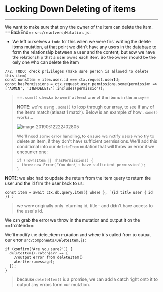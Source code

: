 # Locking Down Deleting of items

---------------------------------

We want to make sure that only the owner of the item can delete the item. ==BackEnd== `src/resolvers/Mutation.js`:

- We left ourselves a `todo` for this when we were first writing the delete items mutation, at that point we didn't have any users in the database to form the relationship between a user and the content, but now we have the relationship that a user owns each item. So the owner should be the only one who can delete the item



```react
//2. TODO: check privileges (make sure person is allowed to delete this item)
const ownsItem = item.user.id === ctx.request.userId;
const hasPermissions = ctx.request.user.permissions.some(permission => ['ADMIN', 'ITEMDELETE'].includes(permission));

```

> ==`.some()` checks to see if at least one of the items in the array== 
>
> **NOTE**: we're using `.some()` to loop through our array, to see if any of the items match (atleast 1 match).  Below is an example of how `.some()` works...
>
> ![image-20190612222402805](http://ww3.sinaimg.cn/large/006tNc79ly1g3zbg0ca3ij30iy02nwfa.jpg)
>
> We'll need some error handling, to ensure we notify users who try to delete an item, if they don't have sufficient permissions. We'll add this conditional into our `deleteItem` mutation that will throw an error if we encounter one:
>
> ```react
> if (!ownsItem || !hasPermissions) {
>   throw new Error('You don\'t have sufficient permission');
> }
> ```



**NOTE**: we also had to update the return from the item query to return the user and the id frm the user back to us:

```react
const item = await ctx.db.query.item({ where }, `{id title user { id }}`)
```

> we were originally only returning id, title - and didn't have access to the user's id. 

We can grab the error we throw in the mutation and output it on the ==frontend==:

We'll modify the deleteItem mutation and where it's called from to output our error `src/components/DeleteItem.js`:

```react
if (confirm('Are you sure?')) {
  deleteItem().catch(err => {
    //output error from deleteItem()
    alert(err.message);
  });
}
```

> because `deleteItem()` is a promise, we can add a catch right onto it to output any errors form our mutation.

